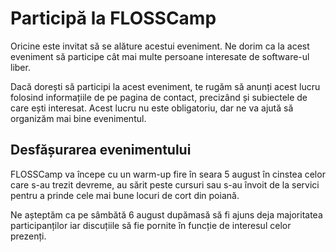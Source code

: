 Participă la FLOSSCamp
======================

Oricine este invitat să se alăture acestui eveniment.
Ne dorim ca la acest eveniment să participe cât mai multe persoane
interesate de software-ul liber.

Dacă dorești să participi la acest eveniment, te rugăm să anunți acest lucru
folosind informațiile de pe pagina de contact, precizând și subiectele
de care ești interesat.
Acest lucru nu este obligatoriu, dar ne va ajută să organizăm mai
bine evenimentul.


Desfășurarea evenimentului
--------------------------

FLOSSCamp va începe cu un warm-up fire în seara 5 august în cinstea celor
care s-au trezit devreme, au sărit peste cursuri sau s-au învoit de la servici
pentru a prinde cele mai bune locuri de cort din poiană.

Ne așteptăm ca pe sâmbătă 6 august dupămasă să fi ajuns deja majoritatea
participanților iar discuțiile să fie pornite în funcție de interesul celor
prezenți.

